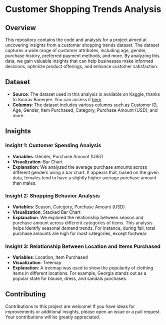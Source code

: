 # Customer Shopping Trends Analysis

## Overview

This repository contains the code and analysis for a project aimed at uncovering insights from a customer shopping trends dataset. The dataset captures a wide range of customer attributes, including age, gender, purchase history, preferred payment methods, and more. By analyzing this data, we gain valuable insights that can help businesses make informed decisions, optimize product offerings, and enhance customer satisfaction.

## Dataset

- **Source**: The dataset used in this analysis is available on Kaggle, thanks to Sourav Banerjee. You can access it [here](https://www.kaggle.com/datasets/iamsouravbanerjee/customer-shopping-trends-dataset/).
- **Columns**: The dataset includes various columns such as Customer ID, Age, Gender, Item Purchased, Category, Purchase Amount (USD), and more.

## Insights

### Insight 1: Customer Spending Analysis

- **Variables**: Gender, Purchase Amount (USD)
- **Visualization**: Bar Chart
- **Explanation**: We analyzed the average purchase amounts across different genders using a bar chart. It appears that, based on the given data, females tend to have a slightly higher average purchase amount than males.

### Insight 2: Shopping Behavior Analysis

- **Variables**: Season, Category, Purchase Amount (USD)
- **Visualization**: Stacked Bar Chart
- **Explanation**: We explored the relationship between season and purchase amount across different categories of items. This analysis helps identify seasonal demand trends. For instance, during fall, total purchase amounts are high for most categories, except footwear.

### Insight 3: Relationship Between Location and Items Purchased

- **Variables**: Location, Item Purchased
- **Visualization**: Treemap
- **Explanation**: A treemap was used to show the popularity of clothing items in different locations. For example, Georgia stands out as a popular state for blouse, dress, and sandals purchases.

## Contributing

Contributions to this project are welcome! If you have ideas for improvements or additional insights, please open an issue or a pull request. Your contributions will be greatly appreciated.
